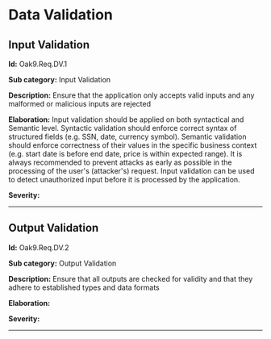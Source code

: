 # Data Validation

## Input Validation

**Id:** Oak9.Req.DV.1

**Sub category:** Input Validation

**Description:** Ensure that the application only accepts valid inputs and any malformed or malicious inputs are rejected

**Elaboration:** Input validation should be applied on both syntactical and Semantic level. Syntactic validation should enforce correct syntax of structured fields (e.g. SSN, date, currency symbol). Semantic validation should enforce correctness of their values in the specific business context (e.g. start date is before end date, price is within expected range). It is always recommended to prevent attacks as early as possible in the processing of the user's (attacker's) request. Input validation can be used to detect unauthorized input before it is processed by the application.

**Severity:** 

---

## Output Validation

**Id:** Oak9.Req.DV.2

**Sub category:** Output Validation

**Description:** Ensure that all outputs are checked for validity and that they adhere to established types and data formats

**Elaboration:** 

**Severity:** 

---

